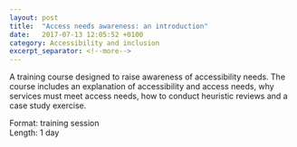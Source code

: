 ```yaml
---
layout: post
title:  "Access needs awareness: an introduction"
date:   2017-07-13 12:05:52 +0100
category: Accessibility and inclusion
excerpt_separator: <!--more-->
---
```


A training course designed to raise awareness of accessibility needs. The course includes an explanation of accessibility and access needs, why services must meet access needs, how to conduct heuristic reviews and a case study exercise.

Format: training session  
Length: 1 day
